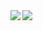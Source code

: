 <a href="https://github.com/anuraghazra/github-readme-stats">
  <img align="left" src="https://github-readme-stats.vercel.app/api?username=YN0220SV&count_private=true&show_icons=true" />
</a>
<a href="https://github.com/anuraghazra/github-readme-stats">
  <img align="left" src="https://github-readme-stats.vercel.app/api/top-langs/?username=YN0220SV&count_private=true" />
</a>
